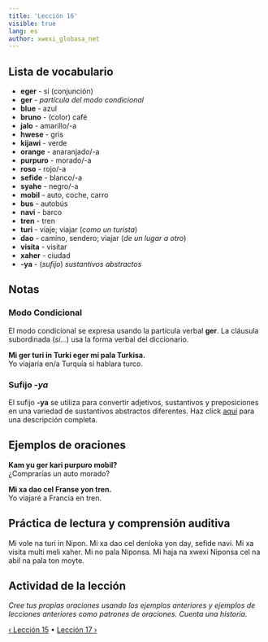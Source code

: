 ```yaml
---
title: 'Lección 16'
visible: true
lang: es
author: xwexi_globasa_net
---
```


## Lista de vocabulario

* **eger** - si (conjunción)
* **ger** - _partícula del modo condicional_
* **blue** - azul
* **bruno** - (color) café
* **jalo** - amarillo/-a
* **hwese** - gris
* **kijawi** - verde
* **orange** - anaranjado/-a
* **purpuro** - morado/-a
* **roso** - rojo/-a
* **sefide** - blanco/-a
* **syahe** - negro/-a
* **mobil** - auto, coche, carro
* **bus** - autobús
* **navi** - barco
* **tren** - tren
* **turi** - viaje; viajar (_como un turista_)
* **dao** - camino, sendero; viajar (_de un lugar a otro_)
* **visita** - visitar
* **xaher** - ciudad
* **-ya** - (_sufijo_) _sustantivos abstractos_

## Notas
### Modo Condicional

El modo condicional se expresa usando la partícula verbal **ger**. La cláusula subordinada (_si..._) usa la forma verbal del diccionario.

**Mi ger turi in Turki eger mi pala Turkisa.**  
Yo viajaría en/a Turquía si hablara turco.

### Sufijo _-ya_

El sufijo **-ya** se utiliza para convertir adjetivos, sustantivos y preposiciones en una variedad de sustantivos abstractos diferentes. Haz click [aquí](https://salif.github.io/gramati-fe-globasa/spa/inharelexi.html) para una descripción completa.

## Ejemplos de oraciones

**Kam yu ger kari purpuro mobil?**  
¿Comprarías un auto morado?

**Mi xa dao cel Franse yon tren.**  
Yo viajaré a Francia en tren.

## Práctica de lectura y comprensión auditiva

Mi vole na turi in Nipon. Mi xa dao cel denloka yon day, sefide navi. Mi xa visita multi meli xaher. Mi no pala Niponsa. Mi haja na xwexi Niponsa cel na abil na pala ton moyte. 

## Actividad de la lección

_Cree tus propias oraciones usando los ejemplos anteriores y ejemplos de lecciones anteriores como patrones de oraciones. Cuenta una historia._

[&#8249; Lección 15](./02.darsu.15.default.spa.md) &#8226;
[Lección 17 &#8250;](./02.darsu.17.default.spa.md)
